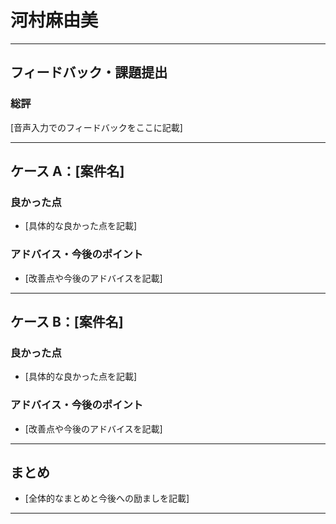 # 河村麻由美

---

## フィードバック・課題提出

### 総評

[音声入力でのフィードバックをここに記載]

---

## ケース A：[案件名]

### 良かった点

- [具体的な良かった点を記載]

### アドバイス・今後のポイント

- [改善点や今後のアドバイスを記載]

---

## ケース B：[案件名]

### 良かった点

- [具体的な良かった点を記載]

### アドバイス・今後のポイント

- [改善点や今後のアドバイスを記載]

---

## まとめ

- [全体的なまとめと今後への励ましを記載]

---




